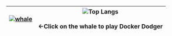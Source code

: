 |[![whale](https://github.com/Nhahan/Nhahan/assets/81916648/17b504e7-e859-46ce-ae68-db1733408dc5)](https://nhahan.github.io/)|![Top Langs](https://github-readme-stats.vercel.app/api/top-langs/?username=Nhahan&hide=css,html,scss,ShaderLab,HLSL&layout=compact&langs_count=8&bg_color=45,1a1a1a,333333&title_color=ffffff&text_color=ffffff)<br><br>←Click on the whale to play Docker Dodger|
|--|--|
